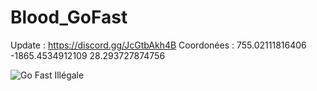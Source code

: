 # Blood_GoFast
Update : https://discord.gg/JcGtbAkh4B
Coordonées : 755.02111816406 -1865.4534912109 28.293727874756

![Go Fast Illégale](https://user-images.githubusercontent.com/48238287/121661051-1757a800-caa4-11eb-95b8-5eacdedb2add.png)
